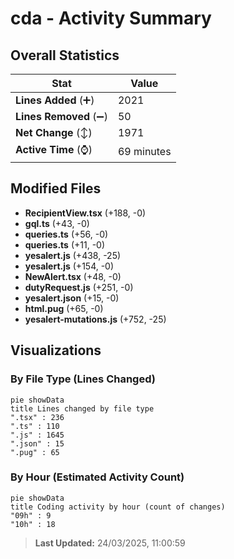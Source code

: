 # cda - Activity Summary 

## Overall Statistics

| Stat                   | Value                                                             |
| ---------------------- | ----------------------------------------------------------------- |
| **Lines Added** (➕)   | 2021                                          |
| **Lines Removed** (➖) | 50                                        |
| **Net Change** (↕)    | 1971                |
| **Active Time** (⌚)   | 69 minutes |


## Modified Files
- **RecipientView.tsx** (+188, -0)
- **gql.ts** (+43, -0)
- **queries.ts** (+56, -0)
- **queries.ts** (+11, -0)
- **yesalert.js** (+438, -25)
- **yesalert.js** (+154, -0)
- **NewAlert.tsx** (+48, -0)
- **dutyRequest.js** (+251, -0)
- **yesalert.json** (+15, -0)
- **html.pug** (+65, -0)
- **yesalert-mutations.js** (+752, -25)

## Visualizations

### By File Type (Lines Changed)

```mermaid
pie showData
title Lines changed by file type
".tsx" : 236
".ts" : 110
".js" : 1645
".json" : 15
".pug" : 65
```

### By Hour (Estimated Activity Count)

```mermaid
pie showData
title Coding activity by hour (count of changes)
"09h" : 9
"10h" : 18
```


> **Last Updated:** 24/03/2025, 11:00:59